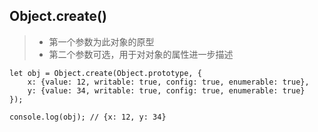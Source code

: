 ## Object.create()
> - 第一个参数为此对象的原型
> - 第二个参数可选，用于对对象的属性进一步描述
```
let obj = Object.create(Object.prototype, {
    x: {value: 12, writable: true, config: true, enumerable: true},
    y: {value: 34, writable: true, config: true, enumerable: true}
});

console.log(obj); // {x: 12, y: 34}
```